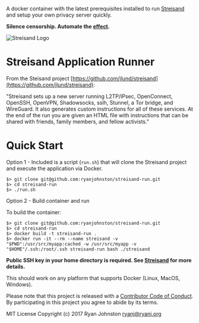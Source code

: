 A docker container with the latest prerequisites installed to run [Streisand](https://github.com/jlund/streisand) and setup your own privacy server quickly.

**Silence censorship. Automate the [effect](https://en.wikipedia.org/wiki/Streisand_effect).**

![Streisand Logo](https://raw.githubusercontent.com/ryanjohnston/streisand-run/master/logo.jpg "Automate the effect")

# Streisand Application Runner

From the Steisand project [https://github.com/jlund/streisand](https://github.com/jlund/streisand):

"Streisand sets up a new server running L2TP/IPsec, OpenConnect, OpenSSH, OpenVPN, Shadowsocks, sslh, Stunnel, a Tor bridge, and WireGuard. It also generates custom instructions for all of these services. At the end of the run you are given an HTML file with instructions that can be shared with friends, family members, and fellow activists."

# Quick Start

Option 1 - Included is a script (``run.sh``) that will clone the Streisand project and execute the application via Docker.

```
$> git clone git@github.com:ryanjohnston/streisand-run.git
$> cd streisand-run
$> ./run.sh
```

Option 2 - Build container and run

To build the container:

```
$> git clone git@github.com:ryanjohnston/streisand-run.git
$> cd streisand-run
$> docker build -t streisand-run .
$> docker run -it --rm --name streisand -v "$PWD":/usr/src/myapp:cached -w /usr/src/myapp -v "$HOME"/.ssh:/root/.ssh streisand-run bash ./streisand
```

**Public SSH key in your home directory is required. See [Streisand](https://github.com/jlund/streisand) for more details.**

This should work on any platform that supports Docker (Linux, MacOS, Windows).

Please note that this project is released with a [Contributor Code of Conduct](code-of-conduct.md). By participating in this project you agree to abide by its terms.

MIT License
Copyright (c) 2017 Ryan Johnston <ryanj@ryanj.org>
